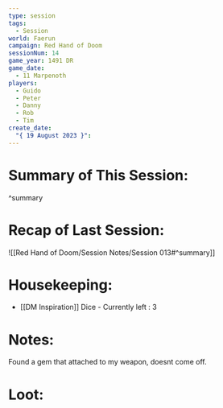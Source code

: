 ```yaml
---
type: session
tags:
  - Session
world: Faerun
campaign: Red Hand of Doom
sessionNum: 14
game_year: 1491 DR
game_date:
  - 11 Marpenoth
players:
  - Guido
  - Peter
  - Danny
  - Rob
  - Tim
create_date:
  "{ 19 August 2023 }":
---
```


# Summary of This Session:

^summary

# Recap of Last Session:
![[Red Hand of Doom/Session Notes/Session 013#^summary]]

# Housekeeping:
- [[DM Inspiration]] Dice - Currently left : 3
# Notes:
Found a gem that attached to my weapon, doesnt come off.

# Loot:
